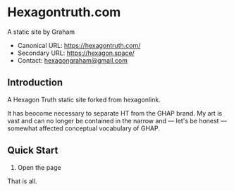 Hexagontruth.com
================
A static site by Graham

- Canonical URL: https://hexagontruth.com/
- Secondary URL: https://hexagon.space/
- Contact: hexagongraham@gmail.com

## Introduction

A Hexagon Truth static site forked from hexagonlink.

It has beocome necessary to separate HT from the GHAP brand. My art is vast and can no longer be contained in the narrow and &mdash; let's be honest &mdash; somewhat affected conceptual vocabulary of GHAP.

## Quick Start

1. Open the page

That is all.
